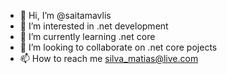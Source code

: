 - 👋 Hi, I’m @saitamavlis
- 👀 I’m interested in .net development 
- 🌱 I’m currently learning .net core
- 💞️ I’m looking to collaborate on .net core pojects
- 📫 How to reach me silva_matias@live.com

<!---
saitamavlis/saitamavlis is a ✨ special ✨ repository because its `README.md` (this file) appears on your GitHub profile.
You can click the Preview link to take a look at your changes.
--->
